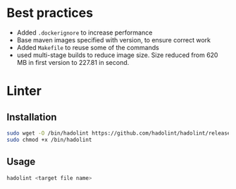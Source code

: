 # Best practices

- Added `.dockerignore` to increase performance
- Base maven images specified with version, to ensure correct work
- Added `Makefile` to reuse some of the commands
- used multi-stage builds to reduce image size.
Size reduced from 620 MB in first version to 227.81 in second.

# Linter

## Installation

```bash
sudo wget -O /bin/hadolint https://github.com/hadolint/hadolint/releases/download/v2.10.0/hadolint-Linux-x86_64
sudo chmod +x /bin/hadolint
```

## Usage

```bash
hadolint <target file name>
```
